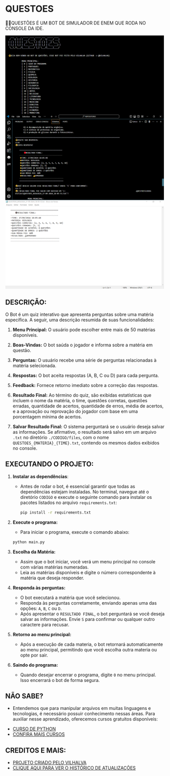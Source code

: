 # QUESTOES
👨‍💻QUESTÕES É UM BOT DE SIMULADOR DE ENEM QUE RODA NO CONSOLE DA IDE.

<img src="./IMAGENS/FOTO_01.png" align="center" width="500"> <br>
<img src="./IMAGENS/FOTO_02.png" align="center" width="500"> <br>
<img src="./IMAGENS/FOTO_03.png" align="center" width="500"> <br>

## DESCRIÇÃO:
O Bot é um quiz interativo que apresenta perguntas sobre uma matéria específica. A seguir, uma descrição resumida de suas funcionalidades:

1. **Menu Principal:** O usuário pode escolher entre mais de 50 matérias disponíveis.

2. **Boas-Vindas:** O bot saúda o jogador e informa sobre a matéria em questão.

3. **Perguntas:** O usuário recebe uma série de perguntas relacionadas à matéria selecionada.

4. **Respostas:** O bot aceita respostas (A, B, C ou D) para cada pergunta.

5. **Feedback:** Fornece retorno imediato sobre a correção das respostas.

6. **Resultado Final:** Ao término do quiz, são exibidas estatísticas que incluem o nome da matéria, o time, questões corretas, questões erradas, quantidade de acertos, quantidade de erros, média de acertos, e a aprovação ou reprovação do jogador com base em uma porcentagem mínima de acertos.

7. **Salvar Resultado Final:** O sistema perguntará se o usuário deseja salvar as informações. Se afirmativo, o resultado será salvo em um arquivo `.txt` no diretório `./CODIGO/files`, com o nome `QUESTOES_{MATERIA}_{TIME}.txt`, contendo os mesmos dados exibidos no console.

## EXECUTANDO O PROJETO:
1. **Instalar as dependências**:
   - Antes de rodar o bot, é essencial garantir que todas as dependências estejam instaladas. No terminal, navegue até o diretório `CODIGO` e execute o seguinte comando para instalar os pacotes listados no arquivo `requirements.txt`:
     ```bash
     pip install -r requirements.txt
     ```

2. **Execute o programa:**
   - Para iniciar o programa, execute o comando abaixo:
   ```bash
   python main.py
   ```

3. **Escolha da Matéria:**
   - Assim que o bot iniciar, você verá um menu principal no console com várias matérias numeradas.
   - Leia as matérias disponíveis e digite o número correspondente à matéria que deseja responder.

4. **Responda às perguntas:**
   - O bot executará a matéria que você selecionou.
   - Responda às perguntas corretamente, enviando apenas uma das opções: `A`, `B`, `C` ou `D`.
   - Após apresentar o `RESULTADO FINAL`, o bot perguntará se você deseja salvar as informações. Envie `S` para confirmar ou qualquer outro caractere para recusar.

5. **Retorno ao menu principal:**
   - Após a execução de cada materia, o bot retornará automaticamente ao menu principal, permitindo que você escolha outra materia ou opte por sair.

6. **Saindo do programa:**
   - Quando desejar encerrar o programa, digite `0` no menu principal. Isso encerrará o bot de forma segura.

## NÃO SABE?
- Entendemos que para manipular arquivos em muitas linguagens e tecnologias, é necessário possuir conhecimento nessas áreas. Para auxiliar nesse aprendizado, oferecemos cursos gratuitos disponíveis:
* [CURSO DE PYTHON](https://github.com/VILHALVA/CURSO-DE-PYTHON)
* [CONFIRA MAIS CURSOS](https://github.com/VILHALVA?tab=repositories&q=+topic:CURSO)

## CREDITOS E MAIS:
- [PROJETO CRIADO PELO VILHALVA](https://github.com/VILHALVA)
- [CLIQUE AQUI PARA VER O HISTÓRICO DE ATUALIZAÇÕES](./UPDATES.md)
